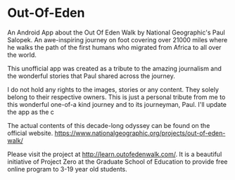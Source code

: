# Out-Of-Eden

An Android App about the Out Of Eden Walk by National Geographic's Paul Salopek. An awe-inspiring journey on foot covering over 21000 miles where he walks the path of the first humans who migrated from Africa to all over the world.

This unofficial app was created as a tribute to the amazing journalism and the wonderful stories that Paul shared across the journey.

I do not hold any rights to the images, stories or any content. They solely belong to their respective owners. This is just a personal tribute from me to this wonderful one-of-a kind journey and to its journeyman, Paul. I'll update the app as the c

The actual contents of this decade-long odyssey can be found on the official website. https://www.nationalgeographic.org/projects/out-of-eden-walk/

Please visit the project at http://learn.outofedenwalk.com/. It is a beautiful initiative of Project Zero at the Graduate School of Education to provide free online program to 3-19 year old students.
